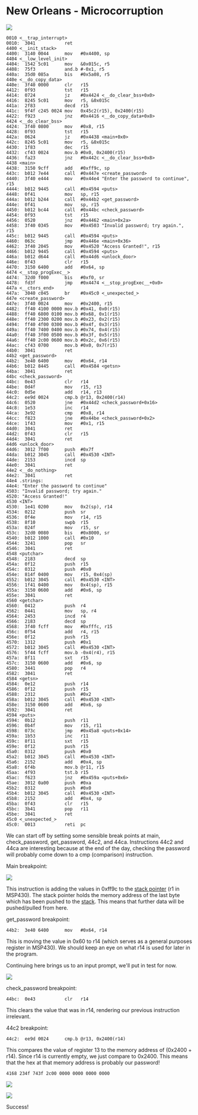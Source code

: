# New Orleans - Microcorruption

![](assets/new-orleans/start.png)

```assembly
0010 <__trap_interrupt>
0010:  3041           ret
4400 <__init_stack>
4400:  3140 0044      mov	#0x4400, sp
4404 <__low_level_init>
4404:  1542 5c01      mov	&0x015c, r5
4408:  75f3           and.b	#-0x1, r5
440a:  35d0 085a      bis	#0x5a08, r5
440e <__do_copy_data>
440e:  3f40 0000      clr	r15
4412:  0f93           tst	r15
4414:  0724           jz	#0x4424 <__do_clear_bss+0x0>
4416:  8245 5c01      mov	r5, &0x015c
441a:  2f83           decd	r15
441c:  9f4f c245 0024 mov	0x45c2(r15), 0x2400(r15)
4422:  f923           jnz	#0x4416 <__do_copy_data+0x8>
4424 <__do_clear_bss>
4424:  3f40 0800      mov	#0x8, r15
4428:  0f93           tst	r15
442a:  0624           jz	#0x4438 <main+0x0>
442c:  8245 5c01      mov	r5, &0x015c
4430:  1f83           dec	r15
4432:  cf43 0024      mov.b	#0x0, 0x2400(r15)
4436:  fa23           jnz	#0x442c <__do_clear_bss+0x8>
4438 <main>
4438:  3150 9cff      add	#0xff9c, sp
443c:  b012 7e44      call	#0x447e <create_password>
4440:  3f40 e444      mov	#0x44e4 "Enter the password to continue", r15
4444:  b012 9445      call	#0x4594 <puts>
4448:  0f41           mov	sp, r15
444a:  b012 b244      call	#0x44b2 <get_password>
444e:  0f41           mov	sp, r15
4450:  b012 bc44      call	#0x44bc <check_password>
4454:  0f93           tst	r15
4456:  0520           jnz	#0x4462 <main+0x2a>
4458:  3f40 0345      mov	#0x4503 "Invalid password; try again.", r15
445c:  b012 9445      call	#0x4594 <puts>
4460:  063c           jmp	#0x446e <main+0x36>
4462:  3f40 2045      mov	#0x4520 "Access Granted!", r15
4466:  b012 9445      call	#0x4594 <puts>
446a:  b012 d644      call	#0x44d6 <unlock_door>
446e:  0f43           clr	r15
4470:  3150 6400      add	#0x64, sp
4474 <__stop_progExec__>
4474:  32d0 f000      bis	#0xf0, sr
4478:  fd3f           jmp	#0x4474 <__stop_progExec__+0x0>
447a <__ctors_end>
447a:  3040 c045      br	#0x45c0 <_unexpected_>
447e <create_password>
447e:  3f40 0024      mov	#0x2400, r15
4482:  ff40 4100 0000 mov.b	#0x41, 0x0(r15)
4488:  ff40 6800 0100 mov.b	#0x68, 0x1(r15)
448e:  ff40 2300 0200 mov.b	#0x23, 0x2(r15)
4494:  ff40 4f00 0300 mov.b	#0x4f, 0x3(r15)
449a:  ff40 7400 0400 mov.b	#0x74, 0x4(r15)
44a0:  ff40 3f00 0500 mov.b	#0x3f, 0x5(r15)
44a6:  ff40 2c00 0600 mov.b	#0x2c, 0x6(r15)
44ac:  cf43 0700      mov.b	#0x0, 0x7(r15)
44b0:  3041           ret
44b2 <get_password>
44b2:  3e40 6400      mov	#0x64, r14
44b6:  b012 8445      call	#0x4584 <getsn>
44ba:  3041           ret
44bc <check_password>
44bc:  0e43           clr	r14
44be:  0d4f           mov	r15, r13
44c0:  0d5e           add	r14, r13
44c2:  ee9d 0024      cmp.b	@r13, 0x2400(r14)
44c6:  0520           jne	#0x44d2 <check_password+0x16>
44c8:  1e53           inc	r14
44ca:  3e92           cmp	#0x8, r14
44cc:  f823           jne	#0x44be <check_password+0x2>
44ce:  1f43           mov	#0x1, r15
44d0:  3041           ret
44d2:  0f43           clr	r15
44d4:  3041           ret
44d6 <unlock_door>
44d6:  3012 7f00      push	#0x7f
44da:  b012 3045      call	#0x4530 <INT>
44de:  2153           incd	sp
44e0:  3041           ret
44e2 <__do_nothing>
44e2:  3041           ret
44e4 .strings:
44e4: "Enter the password to continue"
4503: "Invalid password; try again."
4520: "Access Granted!"
4530 <INT>
4530:  1e41 0200      mov	0x2(sp), r14
4534:  0212           push	sr
4536:  0f4e           mov	r14, r15
4538:  8f10           swpb	r15
453a:  024f           mov	r15, sr
453c:  32d0 0080      bis	#0x8000, sr
4540:  b012 1000      call	#0x10
4544:  3241           pop	sr
4546:  3041           ret
4548 <putchar>
4548:  2183           decd	sp
454a:  0f12           push	r15
454c:  0312           push	#0x0
454e:  814f 0400      mov	r15, 0x4(sp)
4552:  b012 3045      call	#0x4530 <INT>
4556:  1f41 0400      mov	0x4(sp), r15
455a:  3150 0600      add	#0x6, sp
455e:  3041           ret
4560 <getchar>
4560:  0412           push	r4
4562:  0441           mov	sp, r4
4564:  2453           incd	r4
4566:  2183           decd	sp
4568:  3f40 fcff      mov	#0xfffc, r15
456c:  0f54           add	r4, r15
456e:  0f12           push	r15
4570:  1312           push	#0x1
4572:  b012 3045      call	#0x4530 <INT>
4576:  5f44 fcff      mov.b	-0x4(r4), r15
457a:  8f11           sxt	r15
457c:  3150 0600      add	#0x6, sp
4580:  3441           pop	r4
4582:  3041           ret
4584 <getsn>
4584:  0e12           push	r14
4586:  0f12           push	r15
4588:  2312           push	#0x2
458a:  b012 3045      call	#0x4530 <INT>
458e:  3150 0600      add	#0x6, sp
4592:  3041           ret
4594 <puts>
4594:  0b12           push	r11
4596:  0b4f           mov	r15, r11
4598:  073c           jmp	#0x45a8 <puts+0x14>
459a:  1b53           inc	r11
459c:  8f11           sxt	r15
459e:  0f12           push	r15
45a0:  0312           push	#0x0
45a2:  b012 3045      call	#0x4530 <INT>
45a6:  2152           add	#0x4, sp
45a8:  6f4b           mov.b	@r11, r15
45aa:  4f93           tst.b	r15
45ac:  f623           jnz	#0x459a <puts+0x6>
45ae:  3012 0a00      push	#0xa
45b2:  0312           push	#0x0
45b4:  b012 3045      call	#0x4530 <INT>
45b8:  2152           add	#0x4, sp
45ba:  0f43           clr	r15
45bc:  3b41           pop	r11
45be:  3041           ret
45c0 <_unexpected_>
45c0:  0013           reti	pc
```

We can start off by setting some sensible break points at main, check_password, get_password, 44c2, and 44ca. Instructions 44c2 and 44ca are interesting because at the end of the day, checking the password will probably come down to a cmp (comparison) instruction.

Main breakpoint:

![](assets/new-orleans/break1.png)

This instruction is adding the values in 0xff9c to the [stack pointer](https://en.wikipedia.org/wiki/Stack_register) (r1 in MSP430). The stack pointer holds the memory address of the last byte which has been pushed to the [stack](https://en.wikipedia.org/wiki/Stack_(abstract_data_type)). This means that further data will be pushed/pulled from here.

get_password breakpoint:

```assembly
44b2:  3e40 6400      mov	#0x64, r14
```

This is moving the value in 0x60 to r14 (which serves as a general purposes register in MSP430). We should keep an eye on what r14 is used for later in the program.

Continuing here brings us to an input prompt, we'll put in test for now.

![](assets/new-orleans/input1.png)

check_password breakpoint:

```assembly
44bc:  0e43           clr	r14
```

This clears the value that was in r14, rendering our previous instruction irrelevant.

44c2 breakpoint:

```assembly
44c2:  ee9d 0024      cmp.b	@r13, 0x2400(r14)
```

This compares the value of register 13 to the memory address of (0x2400 + r14). Since r14 is currently empty, we just compare to 0x2400. This means that the hex at that memory address is probably our password!

```
4168 234f 743f 2c00 0000 0000 0000 0000
```

![](assets/new-orleans/password.png)

![](assets/new-orleans/unlocked.png)

Success!

